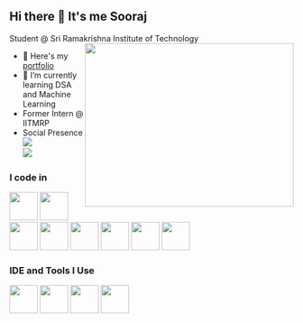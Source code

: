 ## Hi there 👋 It's me Sooraj 

Student @ Sri Ramakrishna Institute of Technology
<img align="right" width="370" height="290" src="https://media.giphy.com/media/v1.Y2lkPWVjZjA1ZTQ3dnp5dWY4c281bHVlcXV3OW4xZXI2bzIwc3VzZHZlZ3dpZXZxdHQwMiZlcD12MV9naWZzX3NlYXJjaCZjdD1n/ZVik7pBtu9dNS/giphy.gif">
- 🔭 Here's my [portfolio](https://sooraj-me.github.io/portfolio/)                                                 
- 🌱 I’m currently learning DSA and Machine Learning
- Former Intern @ IITMRP
- Social Presence
<br />  [<img src="https://img.shields.io/badge/LinkedIn-0077B5?style=for-the-badge&logo=linkedin&logoColor=white" />](https://www.linkedin.com/in/sooraj-r-nair-38757925a) <br/> [<img src="https://img.shields.io/badge/instagram-d62976?style=for-the-badge&logo=instagram&logoColor=white" />](https://www.instagram.com/s_o_o_raj_04?igsh=aWwwYjBvOTJoZ2Vz)

### I code in
<img height="50" width="50" src="https://img.icons8.com/color/48/000000/python.png" /> <img height="50" width="50" src="https://img.icons8.com/color/48/000000/c-programming.png" />  <img height="50" width="50" src="https://img.icons8.com/color/48/000000/java-coffee-cup-logo.png" /> <img height="50" width="50" src="https://img.icons8.com/color/48/000000/html-5.png" /> <img height="50" width="50" src="https://img.icons8.com/color/48/000000/css3.png" />  <img height="50" width="50" src="https://img.icons8.com/color/48/000000/bootstrap.png" />
<img height="50" width="50" src="https://img.icons8.com/color/48/000000/javascript.png"/> <img height="50" width="50" src="https://img.icons8.com/color/48/000000/mysql-logo.png"/> 

### IDE and Tools I Use
<img height="50" width="50" src="https://img.icons8.com/color/48/000000/visual-studio-code-2019.png"/> <img height="50" width="50" src="https://img.icons8.com/color/48/000000/pycharm.png"/>  <img height="50" src="https://img.icons8.com/color/480/null/notion--v1.png" />   <img height="50" src="https://img.shields.io/badge/Netlify-00C7B7?style=for-the-badge&logo=netlify&logoColor=white"/>



